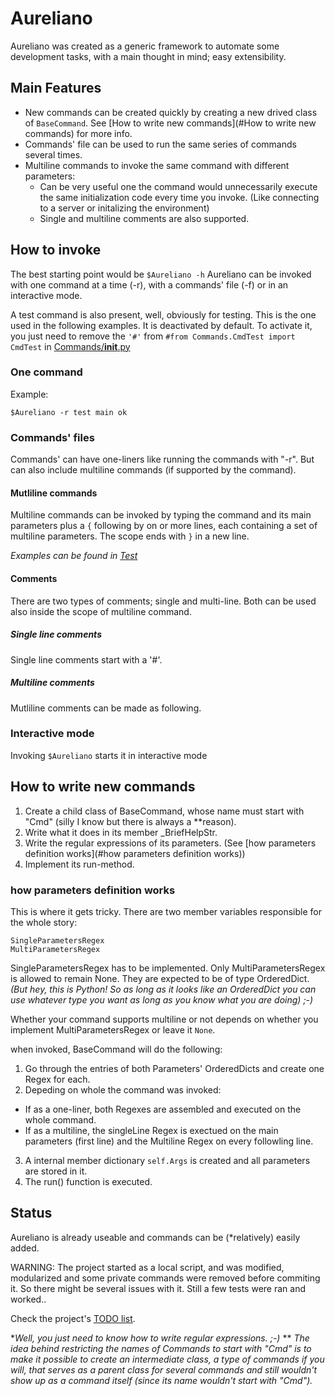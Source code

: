 # Aureliano
Aureliano was created as a generic framework to automate some development tasks, with a main thought in mind; easy extensibility.

## Main Features
* New commands can be created quickly by creating a new drived class of `BaseCommand`. See [How to write new commands](#How to write new commands) for more info.
* Commands' file can be used to run the same series of commands several times.
* Multiline commands to invoke the same command with different parameters:
  * Can be very useful one the command would unnecessarily execute the same initialization code every time you invoke. (Like connecting to a server or initalizing the environment)
  * Single and multiline comments are also supported.

## How to invoke
The best starting point would be `$Aureliano -h`
Aureliano can be invoked with one command at a time (-r), with a commands' file (-f) or in an interactive mode.

A test command is also present, well, obviously for testing. This is the one used in the following examples.
It is deactivated by default. To activate it, you just need to remove the `'#'` from `#from Commands.CmdTest import CmdTest` in [Commands/__init__.py](Commands/__init__.py)

### One command
Example:
```
$Aureliano -r test main ok
```

### Commands' files
Commands' can have one-liners like running the commands with "-r".
But can also include multiline commands (if supported by the command).


#### Mutliline commands
Multiline commands can be invoked by typing the command and its main parameters plus a `{` following by on or more lines, each containing a set of multiline parameters. The scope ends with `}` in a new line.

_Examples can be found in [Test](Test)_

#### Comments
There are two types of comments; single and multi-line.
Both can be used also inside the scope of multiline command.

##### Single line comments
Single line comments start with a '#'.

##### Multiline comments
Mutliline comments can be made as following.


### Interactive mode
Invoking `$Aureliano` starts it in interactive mode


## How to write new commands
1. Create a child class of BaseCommand, whose name must start with "Cmd" (silly I know but there is always a \*\*reason).
2. Write what it does in its member \_BriefHelpStr.
3. Write the regular expressions of its parameters. (See [how parameters definition works](#how parameters definition works))
4. Implement its run-method.

### how parameters definition works
This is where it gets tricky.
There are two member variables responsible for the whole story:
```
SingleParametersRegex
MultiParametersRegex
```

SingleParametersRegex has to be implemented. Only MultiParametersRegex is allowed to remain None.
They are expected to be of type OrderedDict. _(But hey, this is Python! So as long as it looks like an OrderedDict you can use whatever type you want as long as you know what you are doing) ;-)_

Whether your command supports multiline or not depends on whether you implement MultiParametersRegex or leave it `None`.

when invoked, BaseCommand will do the following:
1. Go through the entries of both Parameters' OrderedDicts and create one Regex for each.
2. Depeding on whole the command was invoked:
  * If as a one-liner, both Regexes are assembled and executed on the whole command.
  * If as a multiline, the singleLine Regex is exectued on the main parameters (first line) and the Multiline Regex on every followling line.
3. A internal member dictionary `self.Args` is created and all parameters are stored in it.
4. The run() function is executed.



## Status 
Aureliano is already useable and commands can be (\*relatively) easily added.

WARNING: The project started as a local script, and was modified, modularized and some private commands were removed before commiting it. So there might be several issues with it. Still a few tests were ran and worked..

Check the project's [TODO list](TODO.md).



\**Well, you just need to know how to write regular expressions. ;-)*
\*\* *The idea behind restricting the names of Commands to start with "Cmd" is to make it possible to create an intermediate class, a type of commands if you will, that serves as a parent class for several commands  and still wouldn't show up as a command itself (since its name wouldn't start with "Cmd").*

